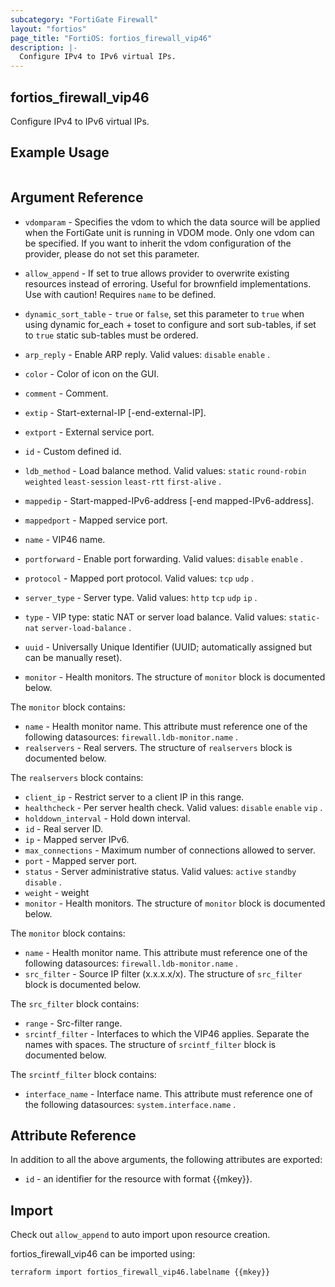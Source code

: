 ```yaml
---
subcategory: "FortiGate Firewall"
layout: "fortios"
page_title: "FortiOS: fortios_firewall_vip46"
description: |-
  Configure IPv4 to IPv6 virtual IPs.
---
```


## fortios_firewall_vip46
Configure IPv4 to IPv6 virtual IPs.

## Example Usage

```hcl

```

## Argument Reference
* `vdomparam` - Specifies the vdom to which the data source will be applied when the FortiGate unit is running in VDOM mode. Only one vdom can be specified. If you want to inherit the vdom configuration of the provider, please do not set this parameter.
* `allow_append` - If set to true allows provider to overwrite existing resources instead of erroring. Useful for brownfield implementations. Use with caution! Requires `name` to be defined.
* `dynamic_sort_table` - `true` or `false`, set this parameter to `true` when using dynamic for_each + toset to configure and sort sub-tables, if set to `true` static sub-tables must be ordered.

* `arp_reply` - Enable ARP reply. Valid values: `disable` `enable` .
* `color` - Color of icon on the GUI.
* `comment` - Comment.
* `extip` - Start-external-IP [-end-external-IP].
* `extport` - External service port.
* `id` - Custom defined id.
* `ldb_method` - Load balance method. Valid values: `static` `round-robin` `weighted` `least-session` `least-rtt` `first-alive` .
* `mappedip` - Start-mapped-IPv6-address [-end mapped-IPv6-address].
* `mappedport` - Mapped service port.
* `name` - VIP46 name.
* `portforward` - Enable port forwarding. Valid values: `disable` `enable` .
* `protocol` - Mapped port protocol. Valid values: `tcp` `udp` .
* `server_type` - Server type. Valid values: `http` `tcp` `udp` `ip` .
* `type` - VIP type: static NAT or server load balance. Valid values: `static-nat` `server-load-balance` .
* `uuid` - Universally Unique Identifier (UUID; automatically assigned but can be manually reset).
* `monitor` - Health monitors. The structure of `monitor` block is documented below.

The `monitor` block contains:

* `name` - Health monitor name. This attribute must reference one of the following datasources: `firewall.ldb-monitor.name` .
* `realservers` - Real servers. The structure of `realservers` block is documented below.

The `realservers` block contains:

* `client_ip` - Restrict server to a client IP in this range.
* `healthcheck` - Per server health check. Valid values: `disable` `enable` `vip` .
* `holddown_interval` - Hold down interval.
* `id` - Real server ID.
* `ip` - Mapped server IPv6.
* `max_connections` - Maximum number of connections allowed to server.
* `port` - Mapped server port.
* `status` - Server administrative status. Valid values: `active` `standby` `disable` .
* `weight` - weight
* `monitor` - Health monitors. The structure of `monitor` block is documented below.

The `monitor` block contains:

* `name` - Health monitor name. This attribute must reference one of the following datasources: `firewall.ldb-monitor.name` .
* `src_filter` - Source IP filter (x.x.x.x/x). The structure of `src_filter` block is documented below.

The `src_filter` block contains:

* `range` - Src-filter range.
* `srcintf_filter` - Interfaces to which the VIP46 applies. Separate the names with spaces. The structure of `srcintf_filter` block is documented below.

The `srcintf_filter` block contains:

* `interface_name` - Interface name. This attribute must reference one of the following datasources: `system.interface.name` .

## Attribute Reference

In addition to all the above arguments, the following attributes are exported:
* `id` - an identifier for the resource with format {{mkey}}.

## Import

Check out `allow_append` to auto import upon resource creation.

fortios_firewall_vip46 can be imported using:
```sh
terraform import fortios_firewall_vip46.labelname {{mkey}}
```
